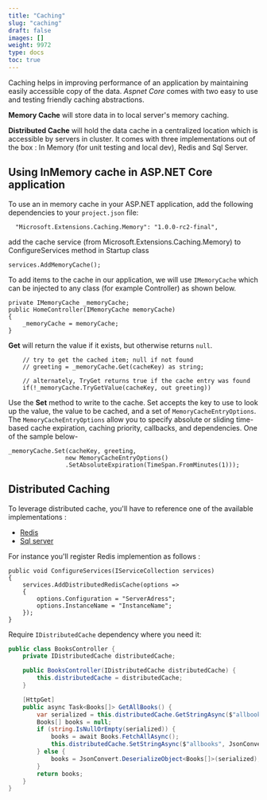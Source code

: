 ```yaml
---
title: "Caching"
slug: "caching"
draft: false
images: []
weight: 9972
type: docs
toc: true
---
```


Caching helps in improving performance of an application by maintaining easily accessible copy of the data. *Aspnet Core* comes with two easy to use and testing friendly caching abstractions.

**Memory Cache** will store data in to local server's memory caching.

**Distributed Cache** will hold the data cache in a centralized location which is accessible by servers in cluster. It comes with three implementations out of the box : In Memory (for unit testing and local dev), Redis and Sql Server.

## Using InMemory cache in ASP.NET Core application

To use an in memory cache in your ASP.NET application, add the following dependencies to your `project.json` file:

      "Microsoft.Extensions.Caching.Memory": "1.0.0-rc2-final",

add the cache service (from Microsoft.Extensions.Caching.Memory) to ConfigureServices method in Startup class

    services.AddMemoryCache();

To add items to the cache in our application, we will use `IMemoryCache` which can be injected to any class (for example Controller) as shown below.

    private IMemoryCache _memoryCache;
    public HomeController(IMemoryCache memoryCache)
    {
        _memoryCache = memoryCache;
    }


**Get** will return the value if it exists, but otherwise returns `null`.

        // try to get the cached item; null if not found
        // greeting = _memoryCache.Get(cacheKey) as string;

        // alternately, TryGet returns true if the cache entry was found
        if(!_memoryCache.TryGetValue(cacheKey, out greeting))

Use the **Set** method to write to the cache. Set accepts the key to use to look up the value, the value to be cached, and a set of `MemoryCacheEntryOptions`. The `MemoryCacheEntryOptions` allow you to specify absolute or sliding time-based cache expiration, caching priority, callbacks, and dependencies. One of the sample below-

    _memoryCache.Set(cacheKey, greeting,
                    new MemoryCacheEntryOptions()
                    .SetAbsoluteExpiration(TimeSpan.FromMinutes(1)));

## Distributed Caching
To leverage distributed cache, you'll have to reference one of the available implementations :
* [Redis](https://www.nuget.org/packages/Microsoft.Extensions.Caching.Redis/)
* [Sql server](https://www.nuget.org/packages/Microsoft.Extensions.Caching.SqlServer/)

For instance you'll register Redis implemention as follows :
```
public void ConfigureServices(IServiceCollection services)
{
    services.AddDistributedRedisCache(options =>
    {
        options.Configuration = "ServerAdress";
        options.InstanceName = "InstanceName";
    });
}
```

Require `IDistributedCache` dependency where you need it:

```csharp
public class BooksController {
    private IDistributedCache distributedCache;

    public BooksController(IDistributedCache distributedCache) {
        this.distributedCache = distributedCache;
    }

    [HttpGet]
    public async Task<Books[]> GetAllBooks() {
        var serialized = this.distributedCache.GetStringAsync($"allbooks");
        Books[] books = null;
        if (string.IsNullOrEmpty(serialized)) {
            books = await Books.FetchAllAsync();
            this.distributedCache.SetStringAsync($"allbooks", JsonConvert.SerializeObject(books));
        } else {
            books = JsonConvert.DeserializeObject<Books[]>(serialized);
        }
        return books;
    }
}
```

